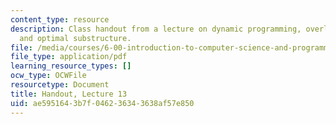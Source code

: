 ```yaml
---
content_type: resource
description: Class handout from a lecture on dynamic programming, overlapping subproblems,
  and optimal substructure.
file: /media/courses/6-00-introduction-to-computer-science-and-programming-fall-2008/ae5951643b7f046236343638af57e850_lec13.pdf
file_type: application/pdf
learning_resource_types: []
ocw_type: OCWFile
resourcetype: Document
title: Handout, Lecture 13
uid: ae595164-3b7f-0462-3634-3638af57e850
---
```

